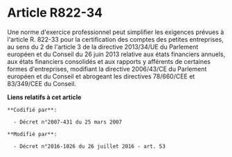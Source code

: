# Article R822-34

Une norme d'exercice professionnel peut simplifier les exigences prévues à l'article R. 822-33 pour la certification des
comptes des petites entreprises, au sens du 2 de l'article 3 de la directive 2013/34/UE du Parlement européen et du Conseil
du 26 juin 2013 relative aux états financiers annuels, aux états financiers consolidés et aux rapports y afférents de
certaines formes d'entreprises, modifiant la directive 2006/43/CE du Parlement européen et du Conseil et abrogeant les
directives 78/660/CEE et 83/349/CEE du Conseil.

**Liens relatifs à cet article**

	**Codifié par**:

	  - Décret n°2007-431 du 25 mars 2007

	**Modifié par**:

	  - Décret n°2016-1026 du 26 juillet 2016 - art. 53
